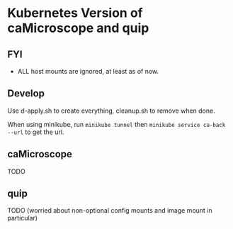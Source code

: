 # Kubernetes Version of caMicroscope and quip

## FYI
- ALL host mounts are ignored, at least as of now.

## Develop
Use d-apply.sh to create everything, cleanup.sh to remove when done.

When using minikube, run `minikube tunnel` then `minikube service ca-back --url` to get the url.


## caMicroscope
TODO

## quip
TODO
(worried about non-optional config mounts and image mount in particular)

